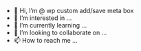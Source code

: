 - 👋 Hi, I’m @ wp custom add/save meta box
- 👀 I’m interested in ...
- 🌱 I’m currently learning ...
- 💞️ I’m looking to collaborate on ...
- 📫 How to reach me ...






